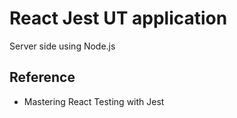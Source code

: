 # React Jest UT application
  Server side  using Node.js


## Reference
  - Mastering React Testing with Jest 